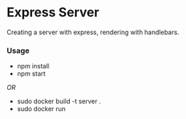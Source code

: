 # Express Server

Creating a server with express, rendering with handlebars. 

### Usage
  * npm install
  * npm start
  
  _OR_
  
  * sudo docker build -t server .
  * sudo docker run
